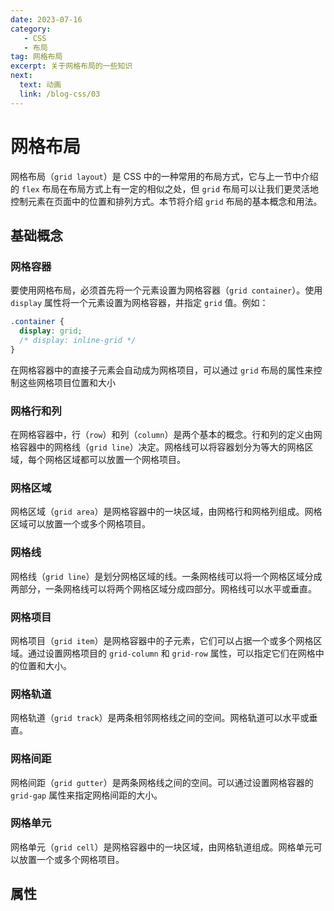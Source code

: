 ```yaml
---
date: 2023-07-16
category:
   - CSS
   - 布局
tag: 网格布局
excerpt: 关于网格布局的一些知识
next:
  text: 动画
  link: /blog-css/03
---
```



# 网格布局
网格布局（`grid layout`）是 CSS 中的一种常用的布局方式，它与上一节中介绍的 `flex` 布局在布局方式上有一定的相似之处，但 `grid` 布局可以让我们更灵活地控制元素在页面中的位置和排列方式。本节将介绍 `grid` 布局的基本概念和用法。

## 基础概念
### 网格容器
要使用网格布局，必须首先将一个元素设置为网格容器（`grid container`）。使用 `display` 属性将一个元素设置为网格容器，并指定 `grid` 值。例如：
```css
.container {
  display: grid;
  /* display: inline-grid */
}
```
在网格容器中的直接子元素会自动成为网格项目，可以通过 `grid` 布局的属性来控制这些网格项目位置和大小
### 网格行和列
在网格容器中，行（`row`）和列（`column`）是两个基本的概念。行和列的定义由网格容器中的网格线（`grid line`）决定。网格线可以将容器划分为等大的网格区域，每个网格区域都可以放置一个网格项目。
### 网格区域
网格区域（`grid area`）是网格容器中的一块区域，由网格行和网格列组成。网格区域可以放置一个或多个网格项目。
### 网格线
网格线（`grid line`）是划分网格区域的线。一条网格线可以将一个网格区域分成两部分，一条网格线可以将两个网格区域分成四部分。网格线可以水平或垂直。
### 网格项目
网格项目（`grid item`）是网格容器中的子元素，它们可以占据一个或多个网格区域。通过设置网格项目的 `grid-column` 和 `grid-row` 属性，可以指定它们在网格中的位置和大小。
### 网格轨道
网格轨道（`grid track`）是两条相邻网格线之间的空间。网格轨道可以水平或垂直。
### 网格间距
网格间距（`grid gutter`）是两条网格线之间的空间。可以通过设置网格容器的 `grid-gap` 属性来指定网格间距的大小。
### 网格单元
网格单元（`grid cell`）是网格容器中的一块区域，由网格轨道组成。网格单元可以放置一个或多个网格项目。
## 属性
